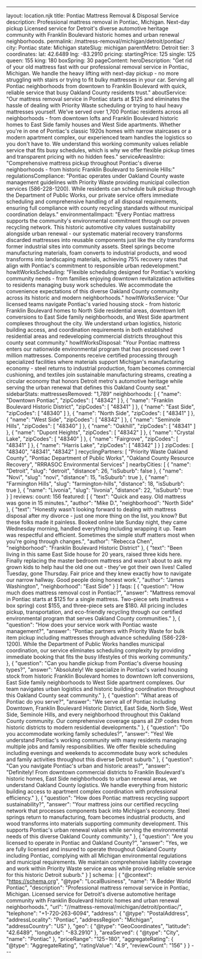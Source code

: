 ---
layout: location.njk
title: Pontiac Mattress Removal & Disposal Service
description: Professional mattress removal in Pontiac, Michigan. Next-day pickup Licensed service for Detroit's diverse automotive heritage community with Franklin Boulevard historic homes and urban renewal neighborhoods.
permalink: /mattress-removal/michigan/detroit/pontiac/
city: Pontiac state: Michigan stateSlug: michigan parentMetro: Detroit tier: 3 coordinates: lat: 42.6489 lng: -83.2910 pricing: startingPrice: 125 single: 125 queen: 155 king: 180 boxSpring: 30 pageContent: heroDescription: "Get rid of your old mattress fast with our professional removal service in Pontiac, Michigan. We handle the heavy lifting with next-day pickup - no more struggling with stairs or trying to fit bulky mattresses in your car. Serving all Pontiac neighborhoods from downtown to Franklin Boulevard with quick, reliable service that busy Oakland County residents trust." aboutService: "Our mattress removal service in Pontiac starts at $125 and eliminates the hassle of dealing with Priority Waste scheduling or trying to haul heavy mattresses yourself. We've served over 1,700 Pontiac residents across all neighborhoods - from downtown lofts and Franklin Boulevard historic homes to East Side family houses and West Side apartments. Whether you're in one of Pontiac's classic 1920s homes with narrow staircases or a modern apartment complex, our experienced team handles the logistics so you don't have to. We understand this working community values reliable service that fits busy schedules, which is why we offer flexible pickup times and transparent pricing with no hidden fees." serviceAreasIntro: "Comprehensive mattress pickup throughout Pontiac's diverse neighborhoods - from historic Franklin Boulevard to Seminole Hills:" regulationsCompliance: "Pontiac operates under Oakland County waste management guidelines with Priority Waste providing municipal collection services (586-228-1200). While residents can schedule bulk pickup through the Department of Public Works, our private service offers immediate scheduling and comprehensive handling of all disposal requirements, ensuring full compliance with county recycling standards without municipal coordination delays." environmentalImpact: "Every Pontiac mattress supports the community's environmental commitment through our proven recycling network. This historic automotive city values sustainability alongside urban renewal - our systematic material recovery transforms discarded mattresses into reusable components just like the city transforms former industrial sites into community assets. Steel springs become manufacturing materials, foam converts to industrial products, and wood transforms into landscaping materials, achieving 75% recovery rates that align with Pontiac's commitment to responsible urban redevelopment." howItWorksScheduling: "Flexible scheduling designed for Pontiac's working community needs - from families enjoying downtown revitalization activities to residents managing busy work schedules. We accommodate the convenience expectations of this diverse Oakland County community across its historic and modern neighborhoods." howItWorksService: "Our licensed teams navigate Pontiac's varied housing stock - from historic Franklin Boulevard homes to North Side residential areas, downtown loft conversions to East Side family neighborhoods, and West Side apartment complexes throughout the city. We understand urban logistics, historic building access, and coordination requirements in both established residential areas and redeveloping commercial districts throughout this county seat community." howItWorksDisposal: "Your Pontiac mattress enters our nationwide environmental program that has processed over 1 million mattresses. Components receive certified processing through specialized facilities where materials support Michigan's manufacturing economy - steel returns to industrial production, foam becomes commercial cushioning, and textiles join sustainable manufacturing streams, creating a circular economy that honors Detroit metro's automotive heritage while serving the urban renewal that defines this Oakland County seat." sidebarStats: mattressesRemoved: "1,789" neighborhoods: [ { "name": "Downtown Pontiac", "zipCodes": [ "48342" ] }, { "name": "Franklin Boulevard Historic District", "zipCodes": [ "48341" ] }, { "name": "East Side", "zipCodes": [ "48340" ] }, { "name": "North Side", "zipCodes": [ "48341" ] }, { "name": "West Side", "zipCodes": [ "48342" ] }, { "name": "Seminole Hills", "zipCodes": [ "48340" ] }, { "name": "Oakhill", "zipCodes": [ "48341" ] }, { "name": "Dupont Heights", "zipCodes": [ "48342" ] }, { "name": "Crystal Lake", "zipCodes": [ "48340" ] }, { "name": "Fairgrove", "zipCodes": [ "48341" ] }, { "name": "Harris Lake", "zipCodes": [ "48342" ] } ] zipCodes: [ "48340", "48341", "48342" ] recyclingPartners: [ "Priority Waste Oakland County", "Pontiac Department of Public Works", "Oakland County Resource Recovery", "RRRASOC Environmental Services" ] nearbyCities: [ { "name": "Detroit", "slug": "detroit", "distance": 26, "isSuburb": false }, { "name": "Novi", "slug": "novi", "distance": 15, "isSuburb": true }, { "name": "Farmington Hills", "slug": "farmington-hills", "distance": 18, "isSuburb": true }, { "name": "Livonia", "slug": "livonia", "distance": 22, "isSuburb": true } ] reviews: count: 156 featured: [ { "text": "Quick and easy. Old mattress was gone in 15 minutes.", "author": "Mike D.", "neighborhood": "North Side" }, { "text": "Honestly wasn't looking forward to dealing with mattress disposal after my divorce - just one more thing on the list, you know? But these folks made it painless. Booked online late Sunday night, they came Wednesday morning, handled everything including wrapping it up. Team was respectful and efficient. Sometimes the simple stuff matters most when you're going through changes.", "author": "Rebecca Chen", "neighborhood": "Franklin Boulevard Historic District" }, { "text": "Been living in this same East Side house for 20 years, raised three kids here. Finally replacing the master bedroom mattress and wasn't about to ask my grown kids to help haul the old one out - they've got their own lives! Called Tuesday, gone Thursday. Fair price and they knew exactly how to navigate our narrow hallway. Good people doing honest work.", "author": "James Washington", "neighborhood": "East Side" } ] faqs: [ { "question": "How much does mattress removal cost in Pontiac?", "answer": "Mattress removal in Pontiac starts at $125 for a single mattress. Two-piece sets (mattress + box spring) cost $155, and three-piece sets are $180. All pricing includes pickup, transportation, and eco-friendly recycling through our certified environmental program that serves Oakland County communities." }, { "question": "How does your service work with Pontiac waste management?", "answer": "Pontiac partners with Priority Waste for bulk item pickup including mattresses through advance scheduling (586-228-1200). While the Department of Public Works handles municipal coordination, our service eliminates scheduling complexity by providing immediate booking that fits the busy lifestyles of this working community." }, { "question": "Can you handle pickup from Pontiac's diverse housing types?", "answer": "Absolutely! We specialize in Pontiac's varied housing stock from historic Franklin Boulevard homes to downtown loft conversions, East Side family neighborhoods to West Side apartment complexes. Our team navigates urban logistics and historic building coordination throughout this Oakland County seat community." }, { "question": "What areas of Pontiac do you serve?", "answer": "We serve all of Pontiac including Downtown, Franklin Boulevard Historic District, East Side, North Side, West Side, Seminole Hills, and every neighborhood throughout this Oakland County community. Our comprehensive coverage spans all ZIP codes from historic districts to modern residential developments." }, { "question": "Do you accommodate working family schedules?", "answer": "Yes! We understand Pontiac's working community with many residents managing multiple jobs and family responsibilities. We offer flexible scheduling including evenings and weekends to accommodate busy work schedules and family activities throughout this diverse Detroit suburb." }, { "question": "Can you navigate Pontiac's urban and historic areas?", "answer": "Definitely! From downtown commercial districts to Franklin Boulevard's historic homes, East Side neighborhoods to urban renewal areas, we understand Oakland County logistics. We handle everything from historic building access to apartment complex coordination with professional efficiency." }, { "question": "How does Pontiac mattress recycling support sustainability?", "answer": "Your mattress joins our certified recycling network that processes components back into Michigan's economy. Steel springs return to manufacturing, foam becomes industrial products, and wood transforms into materials supporting community development. This supports Pontiac's urban renewal values while serving the environmental needs of this diverse Oakland County community." }, { "question": "Are you licensed to operate in Pontiac and Oakland County?", "answer": "Yes, we are fully licensed and insured to operate throughout Oakland County including Pontiac, complying with all Michigan environmental regulations and municipal requirements. We maintain comprehensive liability coverage and work within Priority Waste service areas while providing reliable service for this historic Detroit suburb." } ] schema: | { "@context": "https://schema.org", "@type": "LocalBusiness", "name": "A Bedder World Pontiac", "description": "Professional mattress removal service in Pontiac, Michigan. Licensed service for Detroit's diverse automotive heritage community with Franklin Boulevard historic homes and urban renewal neighborhoods.", "url": "//mattress-removal/michigan/detroit/pontiac/", "telephone": "+1-720-263-6094", "address": { "@type": "PostalAddress", "addressLocality": "Pontiac", "addressRegion": "Michigan", "addressCountry": "US" }, "geo": { "@type": "GeoCoordinates", "latitude": "42.6489", "longitude": "-83.2910" }, "areaServed": { "@type": "City", "name": "Pontiac" }, "priceRange": "$125-$180", "aggregateRating": { "@type": "AggregateRating", "ratingValue": "4.9", "reviewCount": "156" } } ---